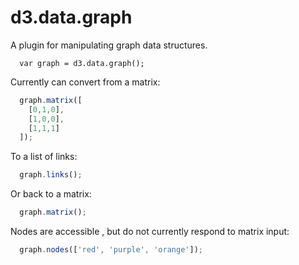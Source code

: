 # d3.data.graph

A plugin for manipulating graph data structures.

```
  var graph = d3.data.graph();
```

Currently can convert from a matrix:

```js
  graph.matrix([
    [0,1,0],
    [1,0,0],
    [1,1,1]
  ]);
```

To a list of links:

```js
  graph.links();
```

Or back to a matrix:

```js
  graph.matrix();
```

Nodes are accessible , but do not currently respond to matrix input:

```js
  graph.nodes(['red', 'purple', 'orange']);
```

